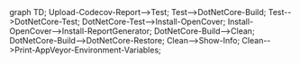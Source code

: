 <div class="mermaid">
graph TD;
Upload-Codecov-Report-->Test;
Test-->DotNetCore-Build;
Test-->DotNetCore-Test;
DotNetCore-Test-->Install-OpenCover;
Install-OpenCover-->Install-ReportGenerator;
DotNetCore-Build-->Clean;
DotNetCore-Build-->DotNetCore-Restore;
Clean-->Show-Info;
Clean-->Print-AppVeyor-Environment-Variables;
</div>
